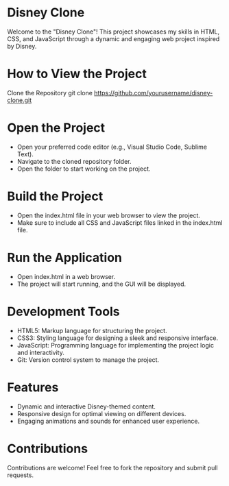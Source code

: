 # Disney Clone
Welcome to the "Disney Clone"! This project showcases my skills in HTML, CSS, and JavaScript through a dynamic and engaging web project inspired by Disney.

# How to View the Project
Clone the Repository
git clone https://github.com/yourusername/disney-clone.git

# Open the Project
- Open your preferred code editor (e.g., Visual Studio Code, Sublime Text).
- Navigate to the cloned repository folder.
- Open the folder to start working on the project.

# Build the Project
- Open the index.html file in your web browser to view the project.
- Make sure to include all CSS and JavaScript files linked in the index.html file.

# Run the Application
- Open index.html in a web browser.
- The project will start running, and the GUI will be displayed.

# Development Tools
- HTML5: Markup language for structuring the project.
- CSS3: Styling language for designing a sleek and responsive interface.
- JavaScript: Programming language for implementing the project logic and interactivity.
- Git: Version control system to manage the project.

# Features
- Dynamic and interactive Disney-themed content.
- Responsive design for optimal viewing on different devices.
- Engaging animations and sounds for enhanced user experience.

# Contributions
Contributions are welcome! Feel free to fork the repository and submit pull requests.
